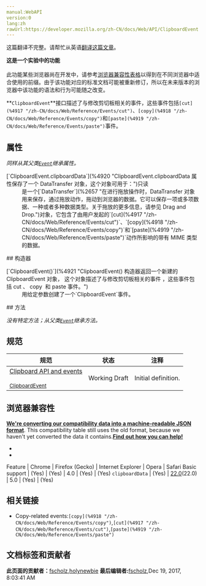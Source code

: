 ```yaml
---
manual:WebAPI
version:0
lang:zh
rawUrl:https://developer.mozilla.org/zh-CN/docs/Web/API/ClipboardEvent
---
```




这篇翻译不完整。请帮忙从英语[翻译这篇文章](%4915 "")。






**这是一个实验中的功能**<br></br>此功能某些浏览器尚在开发中，请参考[浏览器兼容性表格](%4916 "")以得到在不同浏览器中适合使用的前缀。由于该功能对应的标准文档可能被重新修订，所以在未来版本的浏览器中该功能的语法和行为可能随之改变。




**`ClipboardEvent`**接口描述了与修改剪切板相关的事件，这些事件包括`[cut](%4917 "/zh-CN/docs/Web/Reference/Events/cut")`、`[copy](%4918 "/zh-CN/docs/Web/Reference/Events/copy")`和`[paste](%4919 "/zh-CN/docs/Web/Reference/Events/paste")`事件。


## 属性<a name="属性"></a>


<em>同样从其父类</em><em>[`Event`](%2693 "此页面仍未被本地化, 期待您的翻译!")</em><em>继承属性。</em>

<dl><dt>[`ClipboardEvent.clipboardData`](%4920 "ClipboardEvent.clipboardData 属性保存了一个 DataTransfer 对象，这个对象可用于：")只读</dt><dd>是一个[`DataTransfer`](%2657 "在进行拖放操作时，DataTransfer 对象用来保存，通过拖放动作，拖动到浏览器的数据。它可以保存一项或多项数据、一种或者多种数据类型。关于拖放的更多信息，请参见 Drag and Drop.")对象，它包含了由用户发起的`[cut](%4917 "/zh-CN/docs/Web/Reference/Events/cut")`、`[copy](%4918 "/zh-CN/docs/Web/Reference/Events/copy")`和`[paste](%4919 "/zh-CN/docs/Web/Reference/Events/paste")`动作所影响的带有 MIME 类型的数据。</dd></dl>
## 构造器<a name="构造器"></a>
<dl><dt>[`ClipboardEvent()`](%4921 "ClipboardEvent() 构造器返回一个新建的 ClipboardEvent 对象， 这个对象描述了与修改剪切板相关的事件 ，这些事件包括 cut 、 copy  和 paste 事件。")</dt><dd>用给定参数创建了一个`ClipboardEvent`事件。</dd></dl>
## 方法<a name="方法"></a>


<em>没有特定方法；从父类</em><em>[`Event`](%2693 "此页面仍未被本地化, 期待您的翻译!")</em><em>继承方法。</em>


## 规范<a name="规范"></a>
规范 | 状态 | 注释 
 ---  |  ---  |  ---  | 
[Clipboard API and events<br></br><small>ClipboardEvent</small>](%4922 "") | Working Draft | Initial definition. 


## 浏览器兼容性<a name="浏览器兼容性"></a>


**[We&#39;re converting our compatibility data into a machine-readable JSON format](%3344 "")**. This compatibility table still uses the old format, because we haven&#39;t yet converted the data it contains.**[Find out how you can help!](%3392 "")**


* 
* 
Feature | Chrome | Firefox (Gecko) | Internet Explorer | Opera | Safari 
Basic support | (Yes) | (Yes) | 4.0 | (Yes) | (Yes) 
`clipboardData` | (Yes) | [22.0](%4422 "Released on 2013-06-25.")(22.0) | 5.0 | (Yes) | (Yes) 




## 相关链接<a name="相关链接"></a>

* Copy-related events:`[copy](%4918 "/zh-CN/docs/Web/Reference/Events/copy")`,`[cut](%4917 "/zh-CN/docs/Web/Reference/Events/cut")`,`[paste](%4919 "/zh-CN/docs/Web/Reference/Events/paste")`



## 文档标签和贡献者
**此页面的贡献者：**[fscholz](%60 ""),[holynewbie](%4923 "")
**最后编辑者:**[fscholz](%60 ""),<time>Dec 19, 2017, 8:03:41 AM</time>



